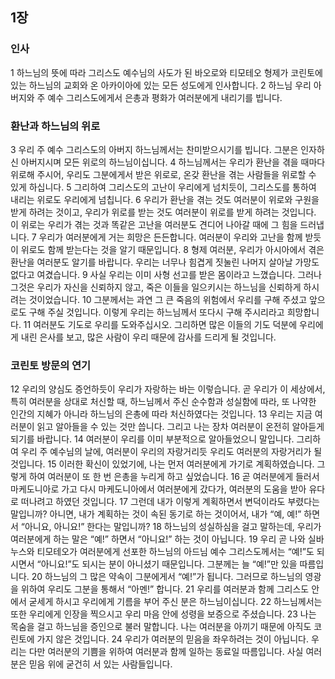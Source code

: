 ## 1장
### 인사
1 하느님의 뜻에 따라 그리스도 예수님의 사도가 된 바오로와 티모테오 형제가 코린토에 있는 하느님의 교회와 온 아카이아에 있는 모든 성도에게 인사합니다.
2 하느님 우리 아버지와 주 예수 그리스도에게서 은총과 평화가 여러분에게 내리기를 빕니다.
### 환난과 하느님의 위로
3 우리 주 예수 그리스도의 아버지 하느님께서는 찬미받으시기를 빕니다. 그분은 인자하신 아버지시며 모든 위로의 하느님이십니다.
4 하느님께서는 우리가 환난을 겪을 때마다 위로해 주시어, 우리도 그분에게서 받은 위로로, 온갖 환난을 겪는 사람들을 위로할 수 있게 하십니다.
5 그리하여 그리스도의 고난이 우리에게 넘치듯이, 그리스도를 통하여 내리는 위로도 우리에게 넘칩니다.
6 우리가 환난을 겪는 것도 여러분이 위로와 구원을 받게 하려는 것이고, 우리가 위로를 받는 것도 여러분이 위로를 받게 하려는 것입니다. 이 위로는 우리가 겪는 것과 똑같은 고난을 여러분도 견디어 나아갈 때에 그 힘을 드러냅니다.
7 우리가 여러분에게 거는 희망은 든든합니다. 여러분이 우리와 고난을 함께 받듯이 위로도 함께 받는다는 것을 알기 때문입니다.
8 형제 여러분, 우리가 아시아에서 겪은 환난을 여러분도 알기를 바랍니다. 우리는 너무나 힘겹게 짓눌린 나머지 살아날 가망도 없다고 여겼습니다.
9 사실 우리는 이미 사형 선고를 받은 몸이라고 느꼈습니다. 그러나 그것은 우리가 자신을 신뢰하지 않고, 죽은 이들을 일으키시는 하느님을 신뢰하게 하시려는 것이었습니다.
10 그분께서는 과연 그 큰 죽음의 위험에서 우리를 구해 주셨고 앞으로도 구해 주실 것입니다. 이렇게 우리는 하느님께서 또다시 구해 주시리라고 희망합니다.
11 여러분도 기도로 우리를 도와주십시오. 그리하면 많은 이들의 기도 덕분에 우리에게 내린 은사를 보고, 많은 사람이 우리 때문에 감사를 드리게 될 것입니다.
### 코린토 방문의 연기
12 우리의 양심도 증언하듯이 우리가 자랑하는 바는 이렇습니다. 곧 우리가 이 세상에서, 특히 여러분을 상대로 처신할 때, 하느님께서 주신 순수함과 성실함에 따라, 또 나약한 인간의 지혜가 아니라 하느님의 은총에 따라 처신하였다는 것입니다.
13 우리는 지금 여러분이 읽고 알아들을 수 있는 것만 씁니다. 그리고 나는 장차 여러분이 온전히 알아듣게 되기를 바랍니다.
14 여러분이 우리를 이미 부분적으로 알아들었으니 말입니다. 그리하여 우리 주 예수님의 날에, 여러분이 우리의 자랑거리듯 우리도 여러분의 자랑거리가 될 것입니다.
15 이러한 확신이 있었기에, 나는 먼저 여러분에게 가기로 계획하였습니다. 그렇게 하여 여러분이 또 한 번 은총을 누리게 하고 싶었습니다.
16 곧 여러분에게 들러서 마케도니아로 가고 다시 마케도니아에서 여러분에게 갔다가, 여러분의 도움을 받아 유다로 떠나려고 하였던 것입니다.
17 그런데 내가 이렇게 계획하면서 변덕이라도 부렸다는 말입니까? 아니면, 내가 계획하는 것이 속된 동기로 하는 것이어서, 내가 “예, 예!” 하면서 “아니요, 아니요!” 한다는 말입니까?
18 하느님의 성실하심을 걸고 말하는데, 우리가 여러분에게 하는 말은 “예!” 하면서 “아니요!” 하는 것이 아닙니다.
19 우리 곧 나와 실바누스와 티모테오가 여러분에게 선포한 하느님의 아드님 예수 그리스도께서는 “예!”도 되시면서 “아니요!”도 되시는 분이 아니셨기 때문입니다. 그분께는 늘 “예!”만 있을 따름입니다.
20 하느님의 그 많은 약속이 그분에게서 “예!”가 됩니다. 그러므로 하느님의 영광을 위하여 우리도 그분을 통해서 “아멘!” 합니다.
21 우리를 여러분과 함께 그리스도 안에서 굳세게 하시고 우리에게 기름을 부어 주신 분은 하느님이십니다.
22 하느님께서는 또한 우리에게 인장을 찍으시고 우리 마음 안에 성령을 보증으로 주셨습니다.
23 나는 목숨을 걸고 하느님을 증인으로 불러 말합니다. 나는 여러분을 아끼기 때문에 아직도 코린토에 가지 않은 것입니다.
24 우리가 여러분의 믿음을 좌우하려는 것이 아닙니다. 우리는 다만 여러분의 기쁨을 위하여 여러분과 함께 일하는 동료일 따름입니다. 사실 여러분은 믿음 위에 굳건히 서 있는 사람들입니다.
